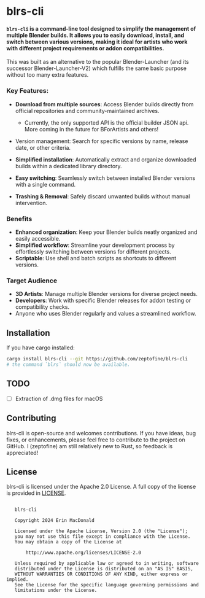 # blrs-cli

#### `blrs-cli` is a command-line tool designed to simplify the management of multiple Blender builds. It allows you to easily download, install, and switch between various versions, making it ideal for artists who work with different project requirements or addon compatibilities.

This was built as an alternative to the popular Blender-Launcher (and its successor Blender-Launcher-V2) which fulfills
the same basic purpose without too many extra features.


### Key Features:

- **Download from multiple sources**: Access Blender builds directly from official repositories and community-maintained archives.
    - Currently, the only supported API is the official builder JSON api. More coming in the future for BForArtists and others!

- Version management: Search for specific versions by name, release date, or other criteria.
- **Simplified installation**: Automatically extract and organize downloaded builds within a dedicated library directory.
- **Easy switching**: Seamlessly switch between installed Blender versions with a single command.
- **Trashing & Removal**: Safely discard unwanted builds without manual intervention.

### Benefits

- **Enhanced organization**: Keep your Blender builds neatly organized and easily accessible.
- **Simplified workflow**: Streamline your development process by effortlessly switching between versions for different projects.
- **Scriptable**: Use shell and batch scripts as shortcuts to different versions.


### Target Audience

- **3D Artists**: Manage multiple Blender versions for diverse project needs.
- **Developers**: Work with specific Blender releases for addon testing or compatibility checks.
- Anyone who uses Blender regularly and values a streamlined workflow.

## Installation
If you have cargo installed:
```sh
cargo install blrs-cli --git https://github.com/zeptofine/blrs-cli
# the command `blrs` should now be available.
```

## TODO

- [ ] Extraction of .dmg files for macOS


## Contributing

blrs-cli is open-source and welcomes contributions. If you have ideas, bug fixes, or enhancements, please feel free to contribute to the project on GitHub. I (zeptofine) am still relatively new to Rust, so feedback is appreciated!




License
---
blrs-cli is licensed under the Apache 2.0 License. A full copy of the license is provided in [LICENSE](LICENSE).

```

   blrs-cli

   Copyright 2024 Erin MacDonald

   Licensed under the Apache License, Version 2.0 (the "License");
   you may not use this file except in compliance with the License.
   You may obtain a copy of the License at

       http://www.apache.org/licenses/LICENSE-2.0

   Unless required by applicable law or agreed to in writing, software
   distributed under the License is distributed on an "AS IS" BASIS,
   WITHOUT WARRANTIES OR CONDITIONS OF ANY KIND, either express or implied.
   See the License for the specific language governing permissions and
   limitations under the License.
```
